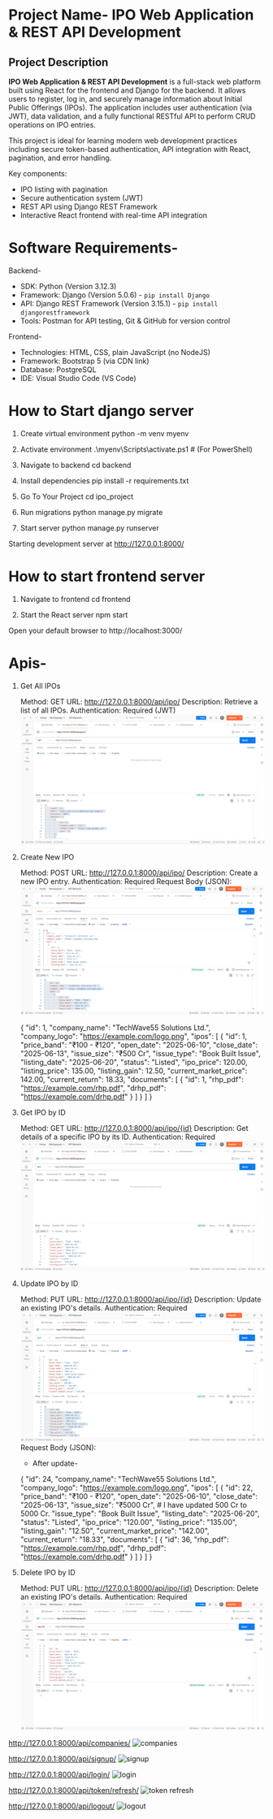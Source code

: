 
# Project Name- IPO Web Application & REST API Development


##  Project Description

**IPO Web Application & REST API Development** is a full-stack web platform built using React for the frontend and Django for the backend. It allows users to register, log in, and securely manage information about Initial Public Offerings (IPOs). The application includes user authentication (via JWT), data validation, and a fully functional RESTful API to perform CRUD operations on IPO entries.

This project is ideal for learning modern web development practices including secure token-based authentication, API integration with React, pagination, and error handling.

Key components:
- IPO listing with pagination
- Secure authentication system (JWT)
- REST API using Django REST Framework
- Interactive React frontend with real-time API integration

 
# Software Requirements-

Backend-
- SDK: Python (Version 3.12.3)
- Framework: Django (Version 5.0.6) - `pip install Django`
- API: Django REST Framework (Version 3.15.1) - `pip install djangorestframework`
- Tools: Postman for API testing, Git & GitHub for version control

Frontend-
- Technologies: HTML, CSS, plain JavaScript (no NodeJS)
- Framework: Bootstrap 5 (via CDN link)
- Database: PostgreSQL
- IDE: Visual Studio Code (VS Code)


# How to Start django server

  1. Create virtual environment
  python -m venv myenv

  2. Activate environment
  .\myenv\Scripts\activate.ps1   # (For PowerShell)

  3. Navigate to backend
  cd backend

  4. Install dependencies
  pip install -r requirements.txt

  5. Go To Your Project
  cd ipo_project

  6. Run migrations
  python manage.py migrate

  7. Start server
  python manage.py runserver

  Starting development server at http://127.0.0.1:8000/

# How to start frontend server
  1. Navigate to frontend
  cd frontend

  2. Start the React server
  npm start

  Open your default browser to http://localhost:3000/   



# Apis-


1. Get All IPOs

     Method: GET
     URL: http://127.0.0.1:8000/api/ipo/
     Description: Retrieve a list of all IPOs.
     Authentication: Required (JWT)
     ![Get](api_screenshots/GET_IPO_LIST.png)

2. Create New IPO

    Method: POST
    URL: http://127.0.0.1:8000/api/ipo/
    Description: Create a new IPO entry.
    Authentication: Required
    Request Body (JSON): 
    ![Post](api_screenshots/POST_IPO_LIST.png)

    {
  "id": 1,
  "company_name": "TechWave55 Solutions Ltd.",
  "company_logo": "https://example.com/logo.png",
  "ipos": [
    {
      "id": 1,
      "price_band": "₹100 - ₹120",
      "open_date": "2025-06-10",
      "close_date": "2025-06-13",
      "issue_size": "₹500 Cr",
      "issue_type": "Book Built Issue",
      "listing_date": "2025-06-20",
      "status": "Listed",
      "ipo_price": 120.00,
      "listing_price": 135.00,
      "listing_gain": 12.50,
      "current_market_price": 142.00,
      "current_return": 18.33,
      "documents": [
        {
          "id": 1,
          "rhp_pdf": "https://example.com/rhp.pdf",
          "drhp_pdf": "https://example.com/drhp.pdf"
        }
      ]
    }
  ]
}   

3. Get IPO by ID

    Method: GET
    URL: http://127.0.0.1:8000/api/ipo/{id}
    Description: Get details of a specific IPO by its ID.
    Authentication: Required
    ![Get with id](api_screenshots/GET_API.png)


4. Update IPO by ID

    Method: PUT
    URL: http://127.0.0.1:8000/api/ipo/{id}
    Description: Update an existing IPO's details.
    Authentication: Required
    ![put](api_screenshots/PUT_API.png)
    Request Body (JSON):

   - After update-

    {
    "id": 24,
    "company_name": "TechWave55 Solutions Ltd.",
    "company_logo": "https://example.com/logo.png",
    "ipos": [
        {
            "id": 22,
            "price_band": "₹100 - ₹120",
            "open_date": "2025-06-10",
            "close_date": "2025-06-13",
            "issue_size": "₹5000 Cr",         # I have updated 500 Cr to 5000 Cr.
            "issue_type": "Book Built Issue",
            "listing_date": "2025-06-20",
            "status": "Listed",
            "ipo_price": "120.00",
            "listing_price": "135.00",
            "listing_gain": "12.50",
            "current_market_price": "142.00",
            "current_return": "18.33",
            "documents": [
                {
                    "id": 36,
                    "rhp_pdf": "https://example.com/rhp.pdf",
                    "drhp_pdf": "https://example.com/drhp.pdf"
                }
            ]
        }
    ]
}


5. Delete IPO by ID

    Method: PUT
    URL: http://127.0.0.1:8000/api/ipo/{id}
    Description: Delete an existing IPO's details.
    Authentication: Required
    ![Delete](api_screenshots/DELETE_API.png)


http://127.0.0.1:8000/api/companies/
![companies](api_screenshots/GET_COMP.png)

http://127.0.0.1:8000/api/signup/
![signup](api_screenshots/SIGN_UP.png)

http://127.0.0.1:8000/api/login/
![login](api_screenshots/LOGIN.png)

http://127.0.0.1:8000/api/token/refresh/
![token refresh](api_screenshots/REFRESH_TOKEN.png)

http://127.0.0.1:8000/api/logout/
![logout](api_screenshots/LOGOUT.png)
